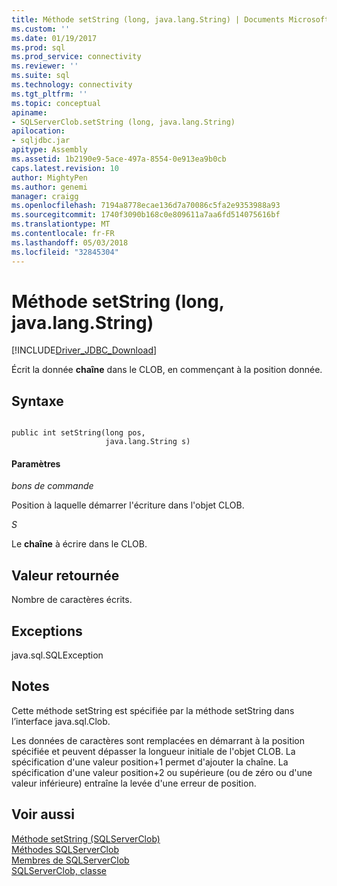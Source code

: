 ```yaml
---
title: Méthode setString (long, java.lang.String) | Documents Microsoft
ms.custom: ''
ms.date: 01/19/2017
ms.prod: sql
ms.prod_service: connectivity
ms.reviewer: ''
ms.suite: sql
ms.technology: connectivity
ms.tgt_pltfrm: ''
ms.topic: conceptual
apiname:
- SQLServerClob.setString (long, java.lang.String)
apilocation:
- sqljdbc.jar
apitype: Assembly
ms.assetid: 1b2190e9-5ace-497a-8554-0e913ea9b0cb
caps.latest.revision: 10
author: MightyPen
ms.author: genemi
manager: craigg
ms.openlocfilehash: 7194a8778ecae136d7a70086c5fa2e9353988a93
ms.sourcegitcommit: 1740f3090b168c0e809611a7aa6fd514075616bf
ms.translationtype: MT
ms.contentlocale: fr-FR
ms.lasthandoff: 05/03/2018
ms.locfileid: "32845304"
---
```

# <a name="setstring-method-long-javalangstring"></a>Méthode setString (long, java.lang.String)
[!INCLUDE[Driver_JDBC_Download](../../../includes/driver_jdbc_download.md)]

  Écrit la donnée **chaîne** dans le CLOB, en commençant à la position donnée.  
  
## <a name="syntax"></a>Syntaxe  
  
```  
  
public int setString(long pos,  
                     java.lang.String s)  
```  
  
#### <a name="parameters"></a>Paramètres  
 *bons de commande*  
  
 Position à laquelle démarrer l'écriture dans l'objet CLOB.  
  
 *S*  
  
 Le **chaîne** à écrire dans le CLOB.  
  
## <a name="return-value"></a>Valeur retournée  
 Nombre de caractères écrits.  
  
## <a name="exceptions"></a>Exceptions  
 java.sql.SQLException  
  
## <a name="remarks"></a>Notes  
 Cette méthode setString est spécifiée par la méthode setString dans l’interface java.sql.Clob.  
  
 Les données de caractères sont remplacées en démarrant à la position spécifiée et peuvent dépasser la longueur initiale de l'objet CLOB. La spécification d'une valeur position+1 permet d'ajouter la chaîne. La spécification d'une valeur position+2 ou supérieure (ou de zéro ou d'une valeur inférieure) entraîne la levée d'une erreur de position.  
  
## <a name="see-also"></a>Voir aussi  
 [Méthode setString &#40;SQLServerClob&#41;](../../../connect/jdbc/reference/setstring-method-sqlserverclob.md)   
 [Méthodes SQLServerClob](../../../connect/jdbc/reference/sqlserverclob-methods.md)   
 [Membres de SQLServerClob](../../../connect/jdbc/reference/sqlserverclob-members.md)   
 [SQLServerClob, classe](../../../connect/jdbc/reference/sqlserverclob-class.md)  
  
  

